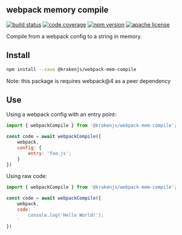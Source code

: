 
webpack memory compile
----------------------

[![build status][build-badge]][build]
[![code coverage][coverage-badge]][coverage]
[![npm version][version-badge]][package]
[![apache license][license-badge]][license]

[build-badge]: https://img.shields.io/github/workflow/status/krakenjs/webpack-mem-compile/build?logo=github&style=flat-square
[build]: https://github.com/krakenjs/webpack-mem-compile/actions?query=workflow%3Abuild
[coverage-badge]: https://img.shields.io/codecov/c/github/krakenjs/webpack-mem-compile.svg?style=flat-square
[coverage]: https://codecov.io/github/krakenjs/webpack-mem-compile/
[version-badge]: https://img.shields.io/npm/v/@krakenjs/webpack-mem-compile.svg?style=flat-square
[package]: https://www.npmjs.com/package/@krakenjs/webpack-mem-compile
[license-badge]: https://img.shields.io/npm/l/@krakenjs/webpack-mem-compile.svg?style=flat-square
[license]: https://github.com/krakenjs/webpack-mem-compile/blob/main/LICENSE

Compile from a webpack config to a string in memory.

## Install

```bash
npm install --save @krakenjs/webpack-mem-compile
```

Note: this package is requires webpack@4 as a peer dependency

## Use

Using a webpack config with an entry point:

```javascript
import { webpackCompile } from '@krakenjs/webpack-mem-compile';

const code = await webpackCompile({
    webpack,
    config: {
        entry: 'foo.js';
    }
})
```

Using raw code:

```javascript
import { webpackCompile } from '@krakenjs/webpack-mem-compile';

const code = await webpackCompile({
    webpack,
    code: `
        console.log('Hello World!');
    `
})
```
